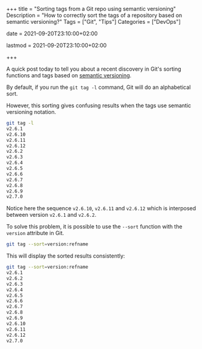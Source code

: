 +++
title = "Sorting tags from a Git repo using semantic versioning"
Description = "How to correctly sort the tags of a repository based on semantic versioning?"
Tags = ["Git", "Tips"]
Categories = ["DevOps"]

date = 2021-09-20T23:10:00+02:00

lastmod = 2021-09-20T23:10:00+02:00

+++

A quick post today to tell you about a recent discovery in Git's sorting functions and tags based on [semantic versioning](https://semver.org/).

<!--more-->

By default, if you run the `git tag -l` command, Git will do an alphabetical sort.

However, this sorting gives confusing results when the tags use semantic versioning notation.

```bash
git tag -l
v2.6.1
v2.6.10
v2.6.11
v2.6.12
v2.6.2
v2.6.3
v2.6.4
v2.6.5
v2.6.6
v2.6.7
v2.6.8
v2.6.9
v2.7.0
```

Notice here the sequence `v2.6.10`, `v2.6.11` and `v2.6.12` which is interposed between version `v2.6.1` and `v2.6.2`.



To solve this problem, it is possible to use the `--sort` function with the `version` attribute in Git.

```bash
git tag --sort=version:refname
```



This will display the sorted results consistently:

```bash
git tag --sort=version:refname
v2.6.1
v2.6.2
v2.6.3
v2.6.4
v2.6.5
v2.6.6
v2.6.7
v2.6.8
v2.6.9
v2.6.10
v2.6.11
v2.6.12
v2.7.0
```

